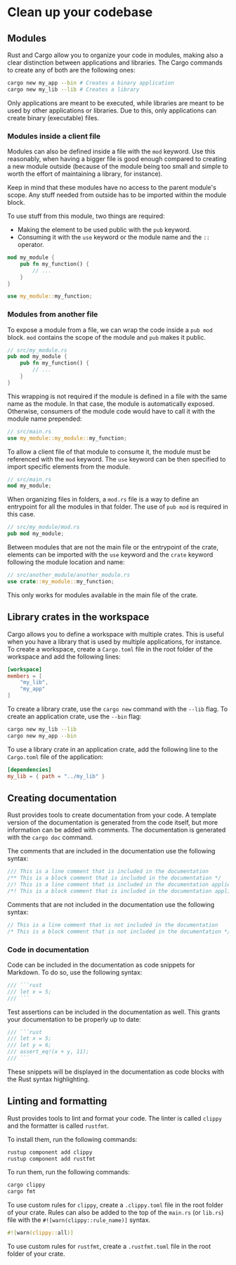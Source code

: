 # Clean up your codebase

## Modules

Rust and Cargo allow you to organize your code in modules, making also a clear distinction between applications and
libraries. The Cargo commands to create any of both are the following ones:

```bash
cargo new my_app --bin # Creates a binary application
cargo new my_lib --lib # Creates a library
```

Only applications are meant to be executed, while libraries are meant to be used by other applications or libraries. Due
to this, only applications can create binary (executable) files.

### Modules inside a client file

Modules can also be defined inside a file with the `mod` keyword. Use this reasonably, when having a bigger file is good
enough compared to creating a new module outside (because of the module being too small and simple to worth the effort
of maintaining a library, for instance).

Keep in mind that these modules have no access to the parent module's scope. Any stuff needed from outside has to be
imported within the module block.

To use stuff from this module, two things are required:

- Making the element to be used public with the `pub` keyword.
- Consuming it with the `use` keyword or the module name and the `::` operator.

```rust
mod my_module {
    pub fn my_function() {
        // ...
    }
}

use my_module::my_function;
```

### Modules from another file

To expose a module from a file, we can wrap the code inside a `pub mod` block. `mod` contains the scope of the
module and `pub` makes it public.

```rust
// src/my_module.rs
pub mod my_module {
    pub fn my_function() {
        // ...
    }
}
```

This wrapping is not required if the module is defined in a file with the same name as the module. In that case, the
module is automatically exposed. Otherwise, consumers of the module code would have to call it with the module name
prepended:

```rust
// src/main.rs
use my_module::my_module::my_function;
```

To allow a client file of that module to consume it, the module must be referenced with the `mod` keyword. The `use`
keyword can be then specified to import specific elements from the module.

```rust
// src/main.rs
mod my_module;
```

When organizing files in folders, a `mod.rs` file is a way to define an entrypoint for all the modules in that folder.
The use of `pub mod` is required in this case.

```rust
// src/my_module/mod.rs
pub mod my_module;
```

Between modules that are not the main file or the entrypoint of the crate, elements can be imported with the `use`
keyword and the `crate` keyword following the module location and name:

```rust
// src/another_module/another_module.rs
use crate::my_module::my_function;
```

This only works for modules available in the main file of the crate.

## Library crates in the workspace

Cargo allows you to define a workspace with multiple crates. This is useful when you have a library that is used by
multiple applications, for instance. To create a workspace, create a `Cargo.toml` file in the root folder of the
workspace and add the following lines:

```toml
[workspace]
members = [
    "my_lib",
    "my_app"
]
```

To create a library crate, use the `cargo new` command with the `--lib` flag. To create an application crate, use the
`--bin` flag:

```bash
cargo new my_lib --lib
cargo new my_app --bin
```

To use a library crate in an application crate, add the following line to the `Cargo.toml` file of the application:

```toml
[dependencies]
my_lib = { path = "../my_lib" }
```

## Creating documentation

Rust provides tools to create documentation from your code. A template version of the documentation is generated from
the code itself, but more information can be added with comments. The documentation is generated with the `cargo doc`
command.

The comments that are included in the documentation use the following syntax:

```rust
/// This is a line comment that is included in the documentation
/** This is a block comment that is included in the documentation */
//! This is a line comment that is included in the documentation applied to the previous block
/*! This is a block comment that is included in the documentation applied to the previous block */
```

Comments that are not included in the documentation use the following syntax:

```rust
// This is a line comment that is not included in the documentation
/* This is a block comment that is not included in the documentation */
```

### Code in documentation

Code can be included in the documentation as code snippets for Markdown. To do so, use the following syntax:

```rust
/// ```rust
/// let x = 5;
/// ```
```

Test assertions can be included in the documentation as well. This grants your documentation to be properly up to date:

```rust
/// ```rust
/// let x = 5;
/// let y = 6;
/// assert_eq!(x + y, 11);
/// ```
```

These snippets will be displayed in the documentation as code blocks with the Rust syntax highlighting.

## Linting and formatting

Rust provides tools to lint and format your code. The linter is called `clippy` and the formatter is called `rustfmt`.

To install them, run the following commands:

```bash
rustup component add clippy
rustup component add rustfmt
```

To run them, run the following commands:

```bash
cargo clippy
cargo fmt
```

To use custom rules for `clippy`, create a `.clippy.toml` file in the root folder of your crate. Rules can also be added
to the top of the `main.rs` (or `lib.rs`) file with the `#![warn(clippy::rule_name)]` syntax.

```rust
#![warn(clippy::all)]
```

To use custom rules for `rustfmt`, create a `.rustfmt.toml` file in the root folder of your crate.
